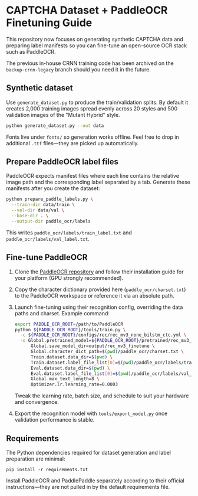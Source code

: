 # CAPTCHA Dataset + PaddleOCR Finetuning Guide

This repository now focuses on generating synthetic CAPTCHA data and preparing label
manifests so you can fine-tune an open-source OCR stack such as PaddleOCR.

The previous in-house CRNN training code has been archived on the
`backup-crnn-legacy` branch should you need it in the future.

## Synthetic dataset

Use `generate_dataset.py` to produce the train/validation splits. By default it
creates 2,000 training images spread evenly across 20 styles and 500 validation
images of the "Mutant Hybrid" style.

```bash
python generate_dataset.py --out data
```

Fonts live under `fonts/` so generation works offline. Feel free to drop in
additional `.ttf` files—they are picked up automatically.

## Prepare PaddleOCR label files

PaddleOCR expects manifest files where each line contains the relative image
path and the corresponding label separated by a tab. Generate these manifests
after you create the dataset:

```bash
python prepare_paddle_labels.py \
  --train-dir data/train \
  --val-dir data/val \
  --base-dir . \
  --output-dir paddle_ocr/labels
```

This writes `paddle_ocr/labels/train_label.txt` and
`paddle_ocr/labels/val_label.txt`.

## Fine-tune PaddleOCR

1. Clone the [PaddleOCR repository](https://github.com/PaddlePaddle/PaddleOCR)
	and follow their installation guide for your platform (GPU strongly
	recommended).
2. Copy the character dictionary provided here (`paddle_ocr/charset.txt`) to
	the PaddleOCR workspace or reference it via an absolute path.
3. Launch fine-tuning using their recognition config, overriding the data paths
	and charset. Example command:

	```bash
	export PADDLE_OCR_ROOT=/path/to/PaddleOCR
	python ${PADDLE_OCR_ROOT}/tools/train.py \
	  -c ${PADDLE_OCR_ROOT}/configs/rec/rec_mv3_none_bilstm_ctc.yml \
	  -o Global.pretrained_model=${PADDLE_OCR_ROOT}/pretrained/rec_mv3_none_bilstm_ctc/best_accuracy \
		  Global.save_model_dir=output/rec_mv3_finetune \
		  Global.character_dict_path=$(pwd)/paddle_ocr/charset.txt \
		  Train.dataset.data_dir=$(pwd) \
		  Train.dataset.label_file_list[0]=$(pwd)/paddle_ocr/labels/train_label.txt \
		  Eval.dataset.data_dir=$(pwd) \
		  Eval.dataset.label_file_list[0]=$(pwd)/paddle_ocr/labels/val_label.txt \
		  Global.max_text_length=8 \
		  Optimizer.lr.learning_rate=0.0003
	```

	Tweak the learning rate, batch size, and schedule to suit your hardware and
	convergence.

4. Export the recognition model with `tools/export_model.py` once validation
	performance is stable.

## Requirements

The Python dependencies required for dataset generation and label preparation
are minimal:

```
pip install -r requirements.txt
```

Install PaddleOCR and PaddlePaddle separately according to their official
instructions—they are not pulled in by the default requirements file.
